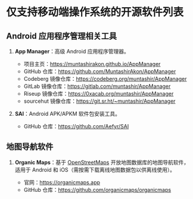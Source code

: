 # 仅支持移动端操作系统的开源软件列表

## Android 应用程序管理相关工具

1. **App Manager**：高级 Android 应用程序管理器。
   
   - 项目主页：https://muntashirakon.github.io/AppManager
   - GitHub 仓库：https://github.com/MuntashirAkon/AppManager
   - Codeberg 镜像仓库：https://codeberg.org/muntashir/AppManager
   - GitLab 镜像仓库：https://gitlab.com/muntashir/AppManager
   - Riseup 镜像仓库：https://0xacab.org/muntashir/AppManager
   - sourcehut 镜像仓库：https://git.sr.ht/~muntashir/AppManager

2. **SAI**：Android APK/APKM 软件包安装工具。

   - GitHub 仓库：https://github.com/Aefyr/SAI

## 地图导航软件

1. **Organic Maps**：基于 [OpenStreetMaps](https://www.openstreetmap.org) 开放地图数据库的地图导航软件，适用于 Android 和 iOS（需按需下载离线地图数据包以供离线使用）。

   - 官网：https://organicmaps.app
   - GitHub 仓库：https://github.com/organicmaps/organicmaps
